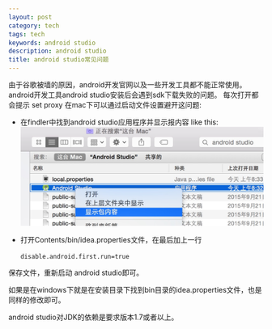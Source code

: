 ```yaml
---
layout: post
category: tech
tags: tech
keywords: android studio
description: android studio
title: android studio常见问题
---
```


由于谷歌被墙的原因，android开发官网以及一些开发工具都不能正常使用。
android开发工具android studio安装后会遇到sdk下载失败的问题。
每次打开都会提示 set proxy
在mac下可以通过启动文件设置避开这问题:

* 在findler中找到android studio应用程序并显示报内容
like this:
	![image](/images/android_studio_in_findler.png)

* 打开Contents/bin/idea.properties文件，在最后加上一行

	``` disable.android.first.run=true ```

保存文件，重新启动 android studio即可。

如果是在windows下就是在安装目录下找到bin目录的idea.properties文件，也是同样的修改即可。

android studio对JDK的依赖是要求版本1.7或者以上。


